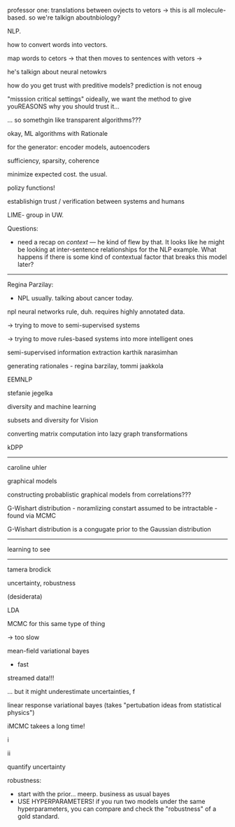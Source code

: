 professor one:
translations between ovjects to vetors -> this is all molecule-based. so we're
talkign aboutnbiology?

NLP.

how to convert words into vectors.

map words to cetors -> that  then moves to sentences with vetors -> 

he's talkign about neural netowkrs



how do you get trust with preditive models?
prediction is not enoug

"misssion critical settings"
oideally, we want the method to give youREASONS why you should trust it...

... so somethgin like transparent algorithms???

okay, ML algorithms with Rationale

for the generator: encoder models, autoencoders

  sufficiency, sparsity, coherence

  minimize expected cost. the usual.
 
 polizy functions!

establishign trust / verification between systems and humans

LIME- group in UW.

Questions:
 - need a recap on _context_ — he kind of flew by that. It looks like he might
   be looking at inter-sentence relationships for the NLP example. What happens
   if there is some kind of contextual factor that breaks this model later?

----

Regina Parzilay:
- NPL usually. talking about cancer today.

npl neural networks rule, duh. requires highly annotated data.

-> trying to move to semi-supervised systems

-> trying to move rules-based systems into more intelligent ones

semi-supervised information extraction karthik narasimhan


generating rationales - regina barzilay, tommi jaakkola

EEMNLP


stefanie jegelka

diversity and machine learning 

subsets and diversity for Vision

converting matrix computation into lazy graph transformations

kDPP


-------------
caroline uhler

graphical models

constructing probablistic graphical models from correlations???

G-Wishart distribution - noramlizing constart assumed to be intractable - found
via MCMC

G-Wishart distribution is a congugate prior to the Gaussian distribution

---------------

learning to see

--------

tamera brodick

uncertainty, robustness

(desiderata)

LDA


MCMC for this same type of thing

-> too slow

mean-field variational bayes

- fast

streamed data!!!

... but it might underestimate uncertainties, f

linear response variational bayes (takes "pertubation ideas from statistical
physics")


iMCMC takees a long time!

i

ii

quantify uncertainty

robustness:
- start with the prior... meerp. business as usual bayes
- USE HYPERPARAMETERS! if you run two models under the same hyperparameters, you
  can compare and check the "robustness" of a gold standard.



























